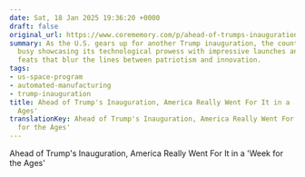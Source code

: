 ```yaml
---
date: Sat, 18 Jan 2025 19:36:20 +0000
draft: false
original_url: https://www.corememory.com/p/ahead-of-trumps-inauguration-america
summary: As the U.S. gears up for another Trump inauguration, the country has been
  busy showcasing its technological prowess with impressive launches and new manufacturing
  feats that blur the lines between patriotism and innovation.
tags:
- us-space-program
- automated-manufacturing
- trump-inauguration
title: Ahead of Trump's Inauguration, America Really Went For It in a 'Week for the
  Ages'
translationKey: Ahead of Trump's Inauguration, America Really Went For It in a 'Week
  for the Ages'
---
```


Ahead of Trump's Inauguration, America Really Went For It in a 'Week for the Ages'